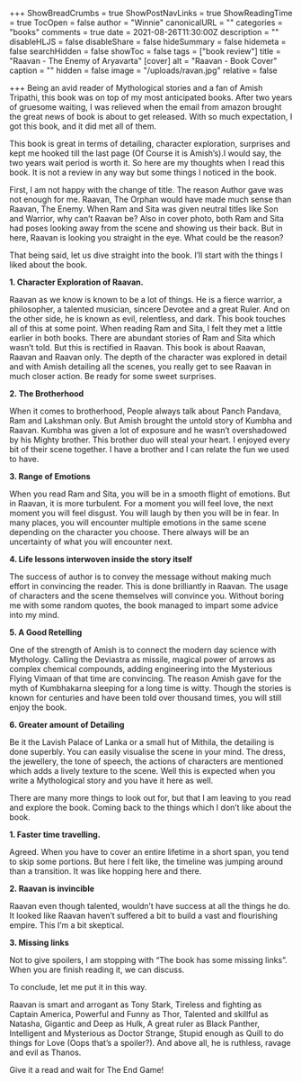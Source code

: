 +++
ShowBreadCrumbs = true
ShowPostNavLinks = true
ShowReadingTime = true
TocOpen = false
author = "Winnie"
canonicalURL = ""
categories = "books"
comments = true
date = 2021-08-26T11:30:00Z
description = ""
disableHLJS = false
disableShare = false
hideSummary = false
hidemeta = false
searchHidden = false
showToc = false
tags = ["book review"]
title = "Raavan - The Enemy of Aryavarta"
[cover]
alt = "Raavan - Book Cover"
caption = ""
hidden = false
image = "/uploads/ravan.jpg"
relative = false

+++
Being an avid reader of Mythological stories and a fan of Amish Tripathi, this book was on top of my most anticipated books. After two years of gruesome waiting, I was relieved when the email from amazon brought the great news of book is about to get released. With so much expectation, I got this book, and it did met all of them.

This book is great in terms of detailing, character exploration, surprises and kept me hooked till the last page (Of Course it is Amish’s).I would say, the two years wait period is worth it. So here are my thoughts when I read this book. It is not a review in any way but some things I noticed in the book.

First, I am not happy with the change of title. The reason Author gave was not enough for me. Raavan, The Orphan would have made much sense than Raavan, The Enemy. When Ram and Sita was given neutral titles like Son and Warrior, why can’t Raavan be? Also in cover photo, both Ram and Sita had poses looking away from the scene and showing us their back. But in here, Raavan is looking you straight in the eye. What could be the reason?

That being said, let us dive straight into the book. I’ll start with the things I liked about the book.

**1. Character Exploration of Raavan.**

Raavan as we know is known to be a lot of things. He is a fierce warrior, a philosopher, a talented musician, sincere Devotee and a great Ruler. And on the other side, he is known as evil, relentless, and dark. This book touches all of this at some point. When reading Ram and Sita, I felt they met a little earlier in both books. There are abundant stories of Ram and Sita which wasn’t told. But this is rectified in Raavan. This book is about Raavan, Raavan and Raavan only. The depth of the character was explored in detail and with Amish detailing all the scenes, you really get to see Raavan in much closer action. Be ready for some sweet surprises.

**2. The Brotherhood**

When it comes to brotherhood, People always talk about Panch Pandava, Ram and Lakshman only. But Amish brought the untold story of Kumbha and Raavan. Kumbha was given a lot of exposure and he wasn’t overshadowed by his Mighty brother. This brother duo will steal your heart. I enjoyed every bit of their scene together. I have a brother and I can relate the fun we used to have.

**3. Range of Emotions**

When you read Ram and Sita, you will be in a smooth flight of emotions. But in Raavan, it is more turbulent. For a moment you will feel love, the next moment you will feel disgust. You will laugh by then you will be in fear. In many places, you will encounter multiple emotions in the same scene depending on the character you choose. There always will be an uncertainty of what you will encounter next.

**4. Life lessons interwoven inside the story itself**

The success of author is to convey the message without making much effort in convincing the reader. This is done brilliantly in Raavan. The usage of characters and the scene themselves will convince you. Without boring me with some random quotes, the book managed to impart some advice into my mind.

**5. A Good Retelling**

One of the strength of Amish is to connect the modern day science with Mythology. Calling the Deviastra as missile, magical power of arrows as complex chemical compounds, adding engineering into the Mysterious Flying Vimaan of that time are convincing. The reason Amish gave for the myth of Kumbhakarna sleeping for a long time is witty. Though the stories is known for centuries and have been told over thousand times, you will still enjoy the book.

**6. Greater amount of Detailing**

Be it the Lavish Palace of Lanka or a small hut of Mithila, the detailing is done superbly. You can easily visualise the scene in your mind. The dress, the jewellery, the tone of speech, the actions of characters are mentioned which adds a lively texture to the scene. Well this is expected when you write a Mythological story and you have it here as well.

There are many more things to look out for, but that I am leaving to you read and explore the book. Coming back to the things which I don’t like about the book.

**1. Faster time travelling.**

Agreed. When you have to cover an entire lifetime in a short span, you tend to skip some portions. But here I felt like, the timeline was jumping around than a transition. It was like hopping here and there.

**2. Raavan is invincible**

Raavan even though talented, wouldn’t have success at all the things he do. It looked like Raavan haven’t suffered a bit to build a vast and flourishing empire. This I’m a bit skeptical.

**3. Missing links**

Not to give spoilers, I am stopping with “The book has some missing links”. When you are finish reading it, we can discuss.

To conclude, let me put it in this way.

Raavan is smart and arrogant as Tony Stark, Tireless and fighting as Captain America, Powerful and Funny as Thor, Talented and skillful as Natasha, Gigantic and Deep as Hulk, A great ruler as Black Panther, Intelligent and Mysterious as Doctor Strange, Stupid enough as Quill to do things for Love (Oops that’s a spoiler?). And above all, he is ruthless, ravage and evil as Thanos.

Give it a read and wait for The End Game!